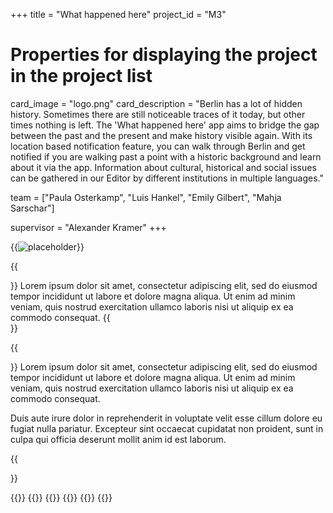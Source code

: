 +++
title = "What happened here"
project_id = "M3"

# Properties for displaying the project in the project list
card_image = "logo.png"
card_description = "Berlin has a lot of hidden history. Sometimes there are still noticeable traces of it today, but other times nothing is left. The 'What happened here' app aims to bridge the gap between the past and the present and make history visible again. With its location based notification feature, you can walk through Berlin and get notified if you are walking past a point with a historic background and learn about it via the app. Information about cultural, historical and social issues can be gathered in our Editor by different institutions in multiple languages."


team = ["Paula Osterkamp", "Luis Hankel", "Emily Gilbert", "Mahja Sarschar"]

supervisor = "Alexander Kramer"
+++


{{<image src="placeholder.jpg" alt="placeholder" >}}

{{<section title="Our Goal">}}
Lorem ipsum dolor sit amet, consectetur adipiscing elit, sed do eiusmod tempor incididunt ut labore et dolore magna aliqua. Ut enim ad minim veniam, quis nostrud exercitation ullamco laboris nisi ut aliquip ex ea commodo consequat. 
{{</section>}}

{{<section title="The Team">}}
Lorem ipsum dolor sit amet, consectetur adipiscing elit, sed do eiusmod tempor incididunt ut labore et dolore magna aliqua. Ut enim ad minim veniam, quis nostrud exercitation ullamco laboris nisi ut aliquip ex ea commodo consequat. 

Duis aute irure dolor in reprehenderit in voluptate velit esse cillum dolore eu fugiat nulla pariatur. Excepteur sint occaecat cupidatat non proident, sunt in culpa qui officia deserunt mollit anim id est laborum.


{{</section >}}

{{<gallery>}}
{{<team-member image="hacker.png" name="Paula">}}
{{<team-member image="hacker.png" name="Luis">}}
{{<team-member image="hacker.png" name="Emily">}}
{{<team-member image="hacker.png" name="Mahja">}}
{{</gallery>}}
